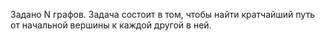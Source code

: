 Задано N графов. Задача состоит в том, чтобы найти кратчайший путь от начальной вершины к каждой другой в ней.
